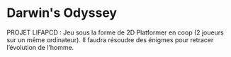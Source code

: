 # Darwin's Odyssey
PROJET LIFAPCD : Jeu sous la forme de 2D Platformer en coop (2 joueurs sur un même ordinateur). Il faudra résoudre des énigmes pour retracer l’évolution de l’homme.
